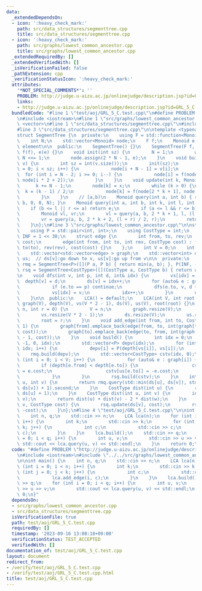 ```yaml
---
data:
  _extendedDependsOn:
  - icon: ':heavy_check_mark:'
    path: src/data_structures/segmenttree.cpp
    title: src/data_structures/segmenttree.cpp
  - icon: ':heavy_check_mark:'
    path: src/graphs/lowest_common_ancestor.cpp
    title: src/graphs/lowest_common_ancestor.cpp
  _extendedRequiredBy: []
  _extendedVerifiedWith: []
  _isVerificationFailed: false
  _pathExtension: cpp
  _verificationStatusIcon: ':heavy_check_mark:'
  attributes:
    '*NOT_SPECIAL_COMMENTS*': ''
    PROBLEM: http://judge.u-aizu.ac.jp/onlinejudge/description.jsp?id=GRL_5_C
    links:
    - http://judge.u-aizu.ac.jp/onlinejudge/description.jsp?id=GRL_5_C
  bundledCode: "#line 1 \"test/aoj/GRL_5_C.test.cpp\"\n#define PROBLEM \"http://judge.u-aizu.ac.jp/onlinejudge/description.jsp?id=GRL_5_C\"\
    \n#include <iostream>\n#line 1 \"src/graphs/lowest_common_ancestor.cpp\"\n#include\
    \ <vector>\n#line 1 \"src/data_structures/segmenttree.cpp\"\n#include <functional>\n\
    #line 3 \"src/data_structures/segmenttree.cpp\"\n\ntemplate <typename Monoid>\n\
    struct SegmentTree {\n  private:\n    using F = std::function<Monoid(Monoid, Monoid)>;\n\
    \    int N;\n    std::vector<Monoid> node;\n    F f;\n    Monoid e;  // identity\
    \ element\n\n  public:\n    SegmentTree() {}\n    SegmentTree(F f, Monoid e) :\
    \ f(f), e(e) {}\n    void init(int sz) {\n        N = 1;\n        while (N < sz)\
    \ N <<= 1;\n        node.assign(2 * N - 1, e);\n    }\n    void build(std::vector<Monoid>&\
    \ v) {\n        int sz = int(v.size());\n        init(sz);\n        for (int i\
    \ = 0; i < sz; i++) {\n            node[i + N - 1] = v[i];\n        }\n      \
    \  for (int i = N - 2; i >= 0; i--) {\n            node[i] = f(node[i * 2 + 1],\
    \ node[i * 2 + 2]);\n        }\n    }\n    void update(int k, Monoid x) {\n  \
    \      k += N - 1;\n        node[k] = x;\n        while (k > 0) {\n          \
    \  k = (k - 1) / 2;\n            node[k] = f(node[2 * k + 1], node[2 * k + 2]);\n\
    \        }\n    }\n    // [a,b)\n    Monoid query(int a, int b) { return query(a,\
    \ b, 0, 0, N); }\n    Monoid query(int a, int b, int k, int l, int r) {\n    \
    \    if (b <= l || r <= a) return e;\n        if (a <= l && r <= b) return node[k];\n\
    \        Monoid vl, vr;\n        vl = query(a, b, 2 * k + 1, l, (l + r) / 2);\n\
    \        vr = query(a, b, 2 * k + 2, (l + r) / 2, r);\n        return f(vl, vr);\n\
    \    }\n};\n#line 3 \"src/graphs/lowest_common_ancestor.cpp\"\n\nstruct LCA {\n\
    \    using P = std::pair<int, int>;\n    using CostType = int;\n    const int\
    \ INF = 1 << 30;\n    struct edge {\n        int from, to, rev;\n        CostType\
    \ cost;\n        edge(int from, int to, int rev, CostType cost) : from(from),\
    \ to(to), rev(rev), cost(cost) {}\n    };\n    int V = 0;\n    int root = 0;\n\
    \    std::vector<std::vector<edge> > graph;\n    std::vector<int> depth, vs, ds,\
    \ us;  // ds[v]:go down to v, us[v]:go up from v\n\n  private:\n    SegmentTree<P>\
    \ rmq = SegmentTree<P>([](P a, P b) { return min(a, b); }, P(INF, -1));\n    SegmentTree<CostType>\
    \ rsq = SegmentTree<CostType>([](CostType a, CostType b) { return a + b; }, 0);\n\
    \n    void dfs(int v, int p, int d, int& idx) {\n        vs[idx] = v;\n      \
    \  depth[v] = d;\n        ds[v] = idx++;\n        for (auto& e : graph[v]) {\n\
    \            if (e.to == p) continue;\n            dfs(e.to, v, d + 1, idx);\n\
    \            vs[idx] = v;\n            idx++;\n        }\n        us[v] = idx;\n\
    \    }\n\n  public:\n    LCA() = default;\n    LCA(int V, int root = 0) : V(V),\
    \ graph(V), depth(V), vs(V * 2 - 1), ds(V), us(V), root(root) {}\n    void init(int\
    \ n, int r = 0) {\n        V = n;\n        graph.resize(V);\n        depth.resize(V);\n\
    \        vs.resize(V * 2 - 1);\n        ds.resize(V);\n        us.resize(V);\n\
    \        root = r;\n    }\n    void add_edge(int from, int to, CostType cost =\
    \ 1) {\n        graph[from].emplace_back(edge(from, to, int(graph[to].size()),\
    \ cost));\n        graph[to].emplace_back(edge(to, from, int(graph[from].size())\
    \ - 1, cost));\n    }\n    void build() {\n        int idx = 0;\n        dfs(root,\
    \ -1, 0, idx);\n        std::vector<P> depv(idx);\n        for (int i = 0; i <\
    \ idx; i++) {\n            depv[i] = P(depth[vs[i]], vs[i]);\n        }\n    \
    \    rmq.build(depv);\n        std::vector<CostType> cstv(idx, 0);\n        for\
    \ (int i = 0; i < V; i++) {\n            for (auto& e : graph[i]) {\n        \
    \        if (depth[e.from] < depth[e.to]) {\n                    cstv[ds[e.to]]\
    \ = e.cost;\n                    cstv[us[e.to]] = -e.cost;\n                }\n\
    \            }\n        }\n        rsq.build(cstv);\n    }\n    int query(int\
    \ u, int v) {\n        return rmq.query(std::min(ds[u], ds[v]), std::max(ds[u],\
    \ ds[v]) + 1).second;\n    }\n    CostType dist(int u) {\n        return rsq.query(ds[root],\
    \ ds[u] + 1);\n    }\n    CostType dist(int u, int v) {\n        int w = query(u,\
    \ v);\n        return dist(u) + dist(v) - 2 * dist(w);\n    }\n    void update(int\
    \ v, CostType cost) {\n        rsq.update(ds[v], cost);\n        rsq.update(us[v],\
    \ -cost);\n    }\n};\n#line 4 \"test/aoj/GRL_5_C.test.cpp\"\n\nint main() {\n\
    \    int n, q;\n    std::cin >> n;\n    LCA lca(n);\n    for (int i = 0; i < n;\
    \ i++) {\n        int k;\n        std::cin >> k;\n        for (int j = 0; j <\
    \ k; j++) {\n            int c;\n            std::cin >> c;\n            lca.add_edge(i,\
    \ c);\n        }\n    }\n    lca.build();\n    std::cin >> q;\n    for (int i\
    \ = 0; i < q; i++) {\n        int u, v;\n        std::cin >> u >> v;\n       \
    \ std::cout << lca.query(u, v) << std::endl;\n    }\n    return 0;\n}\n"
  code: "#define PROBLEM \"http://judge.u-aizu.ac.jp/onlinejudge/description.jsp?id=GRL_5_C\"\
    \n#include <iostream>\n#include \"../../src/graphs/lowest_common_ancestor.cpp\"\
    \n\nint main() {\n    int n, q;\n    std::cin >> n;\n    LCA lca(n);\n    for\
    \ (int i = 0; i < n; i++) {\n        int k;\n        std::cin >> k;\n        for\
    \ (int j = 0; j < k; j++) {\n            int c;\n            std::cin >> c;\n\
    \            lca.add_edge(i, c);\n        }\n    }\n    lca.build();\n    std::cin\
    \ >> q;\n    for (int i = 0; i < q; i++) {\n        int u, v;\n        std::cin\
    \ >> u >> v;\n        std::cout << lca.query(u, v) << std::endl;\n    }\n    return\
    \ 0;\n}"
  dependsOn:
  - src/graphs/lowest_common_ancestor.cpp
  - src/data_structures/segmenttree.cpp
  isVerificationFile: true
  path: test/aoj/GRL_5_C.test.cpp
  requiredBy: []
  timestamp: '2023-09-16 13:08:18+09:00'
  verificationStatus: TEST_ACCEPTED
  verifiedWith: []
documentation_of: test/aoj/GRL_5_C.test.cpp
layout: document
redirect_from:
- /verify/test/aoj/GRL_5_C.test.cpp
- /verify/test/aoj/GRL_5_C.test.cpp.html
title: test/aoj/GRL_5_C.test.cpp
---
```

